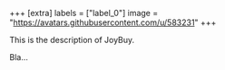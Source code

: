 +++
[extra]
labels = ["label_0"]
image = "https://avatars.githubusercontent.com/u/583231"
+++

This is the description of JoyBuy.

<!-- more -->

Bla...
